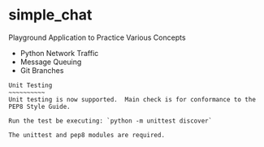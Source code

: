 simple_chat
===========

Playground Application to Practice Various Concepts

 - Python Network Traffic
 - Message Queuing
 - Git Branches

~~~~~~~~~~~
Unit Testing
~~~~~~~~~~
Unit testing is now supported.  Main check is for conformance to the PEP8 Style Guide.

Run the test be executing: `python -m unittest discover`

The unittest and pep8 modules are required.
